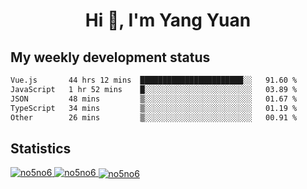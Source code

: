 <h1 align="center">Hi 👋, I'm Yang Yuan</h1>


## My weekly development status
<!--START_SECTION:waka-->

```txt
Vue.js       44 hrs 12 mins  ███████████████████████░░   91.60 %
JavaScript   1 hr 52 mins    █░░░░░░░░░░░░░░░░░░░░░░░░   03.89 %
JSON         48 mins         ▒░░░░░░░░░░░░░░░░░░░░░░░░   01.67 %
TypeScript   34 mins         ▒░░░░░░░░░░░░░░░░░░░░░░░░   01.19 %
Other        26 mins         ▒░░░░░░░░░░░░░░░░░░░░░░░░   00.91 %
```

<!--END_SECTION:waka-->

## Statistics
<a href="https://github.com/anuraghazra/github-readme-stats">
  <img src="https://github-readme-stats.vercel.app/api/top-langs/?username=no5no6&theme=dracula" alt="no5no6">
</a>
<a href="https://github.com/anuraghazra/github-readme-stats">
  <img src="https://github-readme-stats.vercel.app/api?username=no5no6&show_icons=true&theme=dracula&line_height=40" alt="no5no6">
</a>
<a href="https://github.com/anuraghazra/github-readme-stats">
  <img align="center" src="https://github-readme-streak-stats.herokuapp.com/?user=no5no6&theme=dracula" alt="no5no6" />
</a>